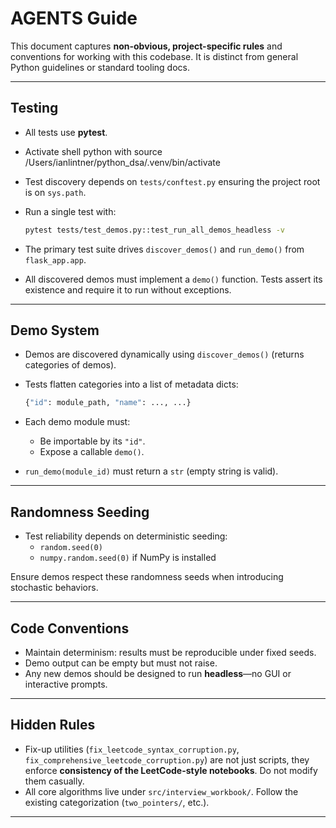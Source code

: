 # AGENTS Guide

This document captures **non-obvious, project-specific rules** and conventions for working with this codebase. It is distinct from general Python guidelines or standard tooling docs.

---

## Testing
- All tests use **pytest**.
- Activate shell python with source /Users/ianlintner/python_dsa/.venv/bin/activate  
- Test discovery depends on `tests/conftest.py` ensuring the project root is on `sys.path`.
- Run a single test with:

  ```bash
  pytest tests/test_demos.py::test_run_all_demos_headless -v
  ```

- The primary test suite drives `discover_demos()` and `run_demo()` from `flask_app.app`.
- All discovered demos must implement a `demo()` function. Tests assert its existence and require it to run without exceptions.

---

## Demo System
- Demos are discovered dynamically using `discover_demos()` (returns categories of demos).
- Tests flatten categories into a list of metadata dicts:
  ```python
  {"id": module_path, "name": ..., ...}
  ```
- Each demo module must:
  - Be importable by its `"id"`.
  - Expose a callable `demo()`.

- `run_demo(module_id)` must return a `str` (empty string is valid).

---

## Randomness Seeding
- Test reliability depends on deterministic seeding:
  - `random.seed(0)`
  - `numpy.random.seed(0)` if NumPy is installed

Ensure demos respect these randomness seeds when introducing stochastic behaviors.

---

## Code Conventions
- Maintain determinism: results must be reproducible under fixed seeds.
- Demo output can be empty but must not raise.
- Any new demos should be designed to run **headless**—no GUI or interactive prompts.

---

## Hidden Rules
- Fix-up utilities (`fix_leetcode_syntax_corruption.py`, `fix_comprehensive_leetcode_corruption.py`) are not just scripts, they enforce **consistency of the LeetCode-style notebooks**. Do not modify them casually.
- All core algorithms live under `src/interview_workbook/`. Follow the existing categorization (`two_pointers/`, etc.).

---
